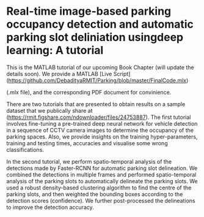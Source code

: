 # Real-time image-based parking occupancy detection and automatic parking slot deliniation usingdeep learning: A tutorial
This is the MATLAB tutorial of our upcoming Book Chapter (will update the details soon). We provide a MATLAB [Live Script] (https://github.com/DebadityaRMIT/Parking/blob/master/FinalCode.mlx)

(.mlx file), and the corresponding PDF document for convinience. 

There are two tutorials that are presented to obtain results on a sample dataset that we publically share at (https://rmit.figshare.com/ndownloader/files/24753887). The first tutorial involves fine-tuning a pre-trained deep neural network for vehicle detection in a sequence of CCTV camera images to determine the occupancy of the parking spaces. Also, we provide insights on the training hyper-parameters, training and testing times, accuracies and visualise some wrong classifications.

In the second tutorial, we perform spatio-temporal analysis of the detections made by Faster-RCNN for automatic parking slot delineation. We combined the detections in multiple frames and performed spatio-temporal analysis of the parking slots to automatically delineate the parking slots. We used a robust density-based clustering algorithm to find the centre of the parking slots, and then weighted the bounding boxes according to the detection scores (confidence). We further post-processed the delineations to improve the detection accuracy.

